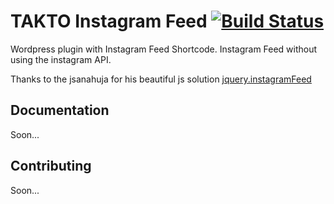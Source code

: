 # TAKTO Instagram Feed [![Build Status](https://travis-ci.com/jsanahuja/InstagramFeed.svg?branch=master)](https://travis-ci.com/jsanahuja/InstagramFeed)
Wordpress plugin with Instagram Feed Shortcode. Instagram Feed without using the instagram API.

Thanks to the jsanahuja for his beautiful js solution [jquery.instagramFeed](https://github.com/jsanahuja/jquery.instagramFeed)

## Documentation

Soon...

## Contributing

Soon...
